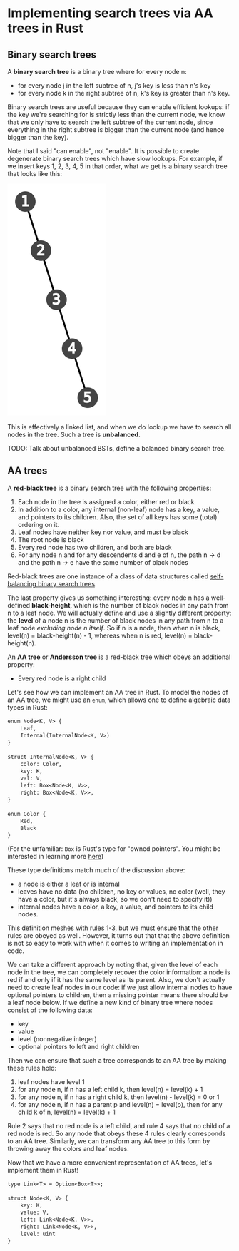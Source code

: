 # Implementing search trees via AA trees in Rust

## Binary search trees

A **binary search tree** is a binary tree where for every node n:

 - for every node j in the left subtree of n, j's key is less than n's key
 - for every node k in the right subtree of n, k's key is greater than n's key.

Binary search trees are useful because they can enable efficient lookups: if the key we're searching for is strictly less than the current node, we know that we only have to search the left subtree of the current node, since everything in the right subtree is bigger than the current node (and hence bigger than the key).

Note that I said "can enable", not "enable". It is possible to create degenerate binary search trees which have slow lookups. For example, if we insert keys 1, 2, 3, 4, 5 in that order, what we get is a binary search tree that looks like this:

![Unbalanced binary tree](bst.svg)

This is effectively a linked list, and when we do lookup we have to search all nodes in the tree. Such a tree is **unbalanced**.

TODO: Talk about unbalanced BSTs, define a balanced binary search tree.

## AA trees

A **red-black tree** is a binary search tree with the following properties:

 1. Each node in the tree is assigned a color, either red or black
 2. In addition to a color, any internal (non-leaf) node has a key, a value, and pointers to its children. Also, the set of all keys has some (total) ordering on it.
 3. Leaf nodes have neither key nor value, and must be black
 4. The root node is black
 5. Every red node has two children, and both are black
 6. For any node n and for any descendents d and e of n, the path n -> d and the path n -> e have the same number of black nodes

Red-black trees are one instance of a class of data structures called [self-balancing binary search trees](http://en.wikipedia.org/wiki/Self-balancing_binary_search_tree).

The last property gives us something interesting: every node n has a well-defined **black-height**, which is the number of black nodes in any path from n to a leaf node. We will actually define and use a slightly different property: the **level** of a node n is the number of black nodes in any path from n to a leaf node *excluding node n itself*. So if n is a node, then when n is black, level(n) = black-height(n) - 1, whereas when n is red, level(n) = black-height(n).

An **AA tree** or **Andersson tree** is a red-black tree which obeys an additional property:

 - Every red node is a right child

Let's see how we can implement an AA tree in Rust. To model the nodes of an AA tree, we might use an `enum`, which allows one to define algebraic data types in Rust:

    enum Node<K, V> {
        Leaf,
        Internal(InternalNode<K, V>)
    }

    struct InternalNode<K, V> {
        color: Color,
        key: K,
        val: V,
        left: Box<Node<K, V>>,
        right: Box<Node<K, V>>,
    }

    enum Color {
        Red,
        Black
    }

(For the unfamiliar: `Box` is Rust's type for "owned pointers". You might be interested in learning more [here](http://doc.rust-lang.org/guide-pointers.html#boxes))

These type definitions match much of the discussion above:

 - a node is either a leaf or is internal
 - leaves have no data (no children, no key or values, no color (well, they have a color, but it's always black, so we don't need to specify it))
 - internal nodes have a color, a key, a value, and pointers to its child nodes.

This definition meshes with rules 1-3, but we must ensure that the other rules are obeyed as well. However, it turns out that that the above definition is not so easy to work with when it comes to writing an implementation in code.

We can take a different approach by noting that, given the level of each node in the tree, we can completely recover the color information: a node is red if and only if it has the same level as its parent. Also, we don't actually need to create leaf nodes in our code: if we just allow internal nodes to have optional pointers to children, then a missing pointer means there should be a leaf node below. If we define a new kind of binary tree where nodes consist of the following data:

 - key
 - value
 - level (nonnegative integer)
 - optional pointers to left and right children

Then we can ensure that such a tree corresponds to an AA tree by making these rules hold:

 1. leaf nodes have level 1
 2. for any node n, if n has a left child k, then level(n) = level(k) + 1
 3. for any node n, if n has a right child k, then level(n) - level(k) = 0 or 1
 4. for any node n, if n has a parent p and level(n) = level(p), then for any child k of n, level(n) = level(k) + 1

Rule 2 says that no red node is a left child, and rule 4 says that no child of a red node is red. So any node that obeys these 4 rules clearly corresponds to an AA tree. Similarly, we can transform any AA tree to this form by throwing away the colors and leaf nodes.

Now that we have a more convenient representation of AA trees, let's implement them in Rust!


    type Link<T> = Option<Box<T>>;

    struct Node<K, V> {
        key: K,
        value: V,
        left: Link<Node<K, V>>,
        right: Link<Node<K, V>>,
        level: uint
    }

